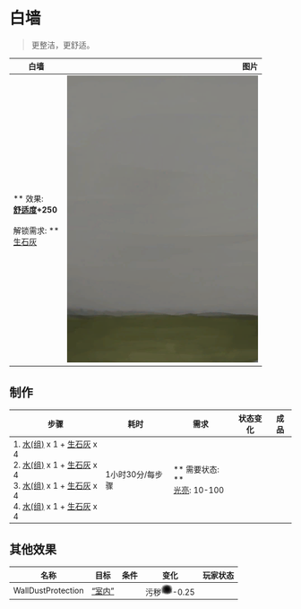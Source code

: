 # 白墙  
> 更整洁，更舒适。  
  
  白墙  |   图片   
 ----  |  ----:   
 ** 效果: **<br>[舒适度](Comfort.md)+250<br><br>** 解锁需求: **<br>[生石灰](Quicklime.md)  |  ![](Sprite/WhiteWashedWalls.png)   
  
## 制作  
步骤  |  耗时  |  需求  |  状态变化  |  成品  
----  |  ----  |  ----  |  ----  |  ----  
1. [水(组)](GpTag_WaterAny.md) x 1 + [生石灰](Quicklime.md) x 4<br>2. [水(组)](GpTag_WaterAny.md) x 1 + [生石灰](Quicklime.md) x 4<br>3. [水(组)](GpTag_WaterAny.md) x 1 + [生石灰](Quicklime.md) x 4<br>4. [水(组)](GpTag_WaterAny.md) x 1 + [生石灰](Quicklime.md) x 4  |  1小时30分/每步骤  |  ** 需要状态: **<br>[光亮](Light.md): 10-100  |    |    
## 其他效果  
名称  |  目标  |  条件  |  变化  |  玩家状态  
----  |  ----  |  ----  |  ----  |  ----  
WallDustProtection  |  [“室内”](tag_EnvIndoors.md)  |    |  污秽<img decoding="async" src="Sprite/Dirt4.png" href="a.md" style="max-width:20px;max-height:20px;">-0.25  |    
